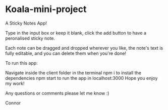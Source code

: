 # Koala-mini-project

A Sticky Notes App!

Type in the input box or keep it blank, click the add button to have a peronalised sticky note.

Each note can be dragged and dropped wherever you like, the note's text is fully editable, and you can delete them when you're done!

To run this app:

Navigate inside the client folder in the terminal
npm i to install the dependencies
npm start to run the app in localhost:3000
Hope you enjoy my work!

Any questions or comments please let me know :)

Connor
